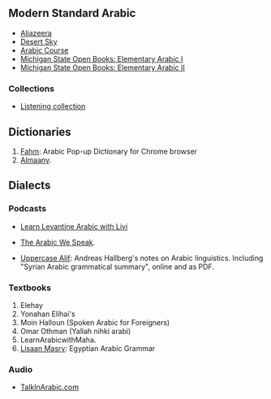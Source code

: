 

## Modern Standard Arabic

* [Aljazeera](https://learning.aljazeera.net/en)
* [Desert Sky](https://arabic.desert-sky.net)
* [Arabic Course](http://www.arabic-course.com)
* [Michigan State Open Books: Elementary Arabic I](https://openbooks.lib.msu.edu/arb101/)
* [Michigan State Open Books: Elementary Arabic II](https://openbooks.lib.msu.edu/elemarabicll/)

### Collections

* [Listening collection](https://www.mezzoguild.com/best-arabic-listening-resources/)

## Dictionaries

1. [Fahm](https://github.com/malikolivier/fahm): Arabic Pop-up Dictionary for Chrome browser
2. [Almaany](https://www.almaany.com).

## Dialects

### Podcasts

 * [Learn Levantine Arabic with Livi](https://anchor.fm/olivia-furber)
 * [The Arabic We Speak](https://thearabicwespeak.com).

 * [Uppercase Alif](http://andreasmhallberg.github.io/): Andreas Hallberg's notes on Arabic linguistics.
    Including "Syrian Arabic grammatical summary", online and as PDF.

### Textbooks

1. Elehay
2. Yonahan Elihai's 
3. Moin Halloun (Spoken Arabic for Foreigners) 
4.  Omar Othman (Yallah nihki arabi)
5. LearnArabicwithMaha.
6. [Lisaan Masry](https://eu.lisaanmasry.org/grammar/introduction.html): Egyptian Arabic Grammar

### Audio

 * [TalkInArabic.com](https://www.talkinarabic.com)
